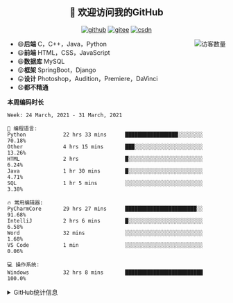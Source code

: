 <h2 align="center">👋 欢迎访问我的GitHub</h2>
<p align="center">
  <a href="https://github.com/eternidad33"><img src="https://img.shields.io/badge/GitHub-ff79c6" alt="github"></a>
  <a href="https://gitee.com/eternidad33"><img src="https://img.shields.io/badge/Gitee-fe7300" alt="gitee"></a>
  <a href="https://blog.csdn.net/qq_42907802"><img src="https://img.shields.io/badge/CSDN-cf000e" alt="csdn"></a>
</p>

<img align='right' src="https://profile-counter.glitch.me/eternidad33/count.svg" alt="访客数量"/>

- 😄**后端** C，C++，Java，Python
- 😃**前端** HTML，CSS，JavaScript
- 😆**数据库** MySQL
- 😝**框架** SpringBoot，Django
- 😛**设计** Photoshop，Audition，Premiere，DaVinci
- 😧**都不精通**

**本周编码时长**

<!--START_SECTION:waka-->
```text
Week: 24 March, 2021 - 31 March, 2021

💬 编程语言: 
Python            22 hrs 33 mins      █████████████████░░░░░░░░   70.18% 
Other             4 hrs 15 mins       ███░░░░░░░░░░░░░░░░░░░░░░   13.26% 
HTML              2 hrs               █░░░░░░░░░░░░░░░░░░░░░░░░   6.24% 
Java              1 hr 30 mins        █░░░░░░░░░░░░░░░░░░░░░░░░   4.71% 
SQL               1 hr 5 mins         ░░░░░░░░░░░░░░░░░░░░░░░░░   3.38%

🔥 常用编辑器: 
PyCharmCore       29 hrs 27 mins      ███████████████████████░░   91.68% 
IntelliJ          2 hrs 6 mins        █░░░░░░░░░░░░░░░░░░░░░░░░   6.58% 
Word              32 mins             ░░░░░░░░░░░░░░░░░░░░░░░░░   1.68% 
VS Code           1 min               ░░░░░░░░░░░░░░░░░░░░░░░░░   0.06%

💻 操作系统: 
Windows           32 hrs 8 mins       █████████████████████████   100.0%

```


<!--END_SECTION:waka-->




<details>
<summary>GitHub统计信息</summary>

<br/>

> 动态太少，不好意思展示
> 
> 下面的GitHub统计信息是来自于[github-readme-stats](https://github.com/anuraghazra/github-readme-stats)项目，里边有[中文文档](https://github.com/anuraghazra/github-readme-stats/blob/master/readme_cn.md)

<a href="https://github.com/eternidad33/eternidad33">
  <img align="center" src="https://github-readme-stats.anuraghazra1.vercel.app/api?username=eternidad33&show_icons=true" />
</a>
<br/>

---

*近期更新的仓库*

<a href="https://github.com/eternidad33/eternidad33">
  <img align="center" src="https://github-readme-stats.anuraghazra1.vercel.app/api/pin/?username=eternidad33&repo=eternidad33" />
</a>    
<a href="https://gitee.com/eternidad33/leetcode">
  <img align="center" src="https://github-readme-stats.anuraghazra1.vercel.app/api/pin/?username=eternidad33&repo=leetcode" />
</a>

<br/>

<br/>

[![eternidad33's contribution graph as a Game of Life](https://github4life.herokuapp.com/eternidad33.gif)](https://github4life.herokuapp.com/eternidad33)

</details>


